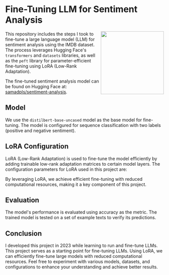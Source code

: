 
# Fine-Tuning LLM for Sentiment Analysis
<img src='https://github.com/samadpls/SentimentFineTuning/assets/94792103/804a99db-becc-41d1-a356-64d292dc1985' align=right height=200px>

This repository includes the steps I took to fine-tune a large language model (LLM) for sentiment analysis using the IMDB dataset. The process leverages Hugging Face's `transformers` and `datasets` libraries, as well as the `peft` library for parameter-efficient fine-tuning using LoRA (Low-Rank Adaptation).

The fine-tuned sentiment analysis model can be found on Hugging Face at: [samadpls/sentiment-analysis](https://huggingface.co/samadpls/sentiment-analysis).

## Model

We use the `distilbert-base-uncased` model as the base model for fine-tuning. The model is configured for sequence classification with two labels (positive and negative sentiment).

## LoRA Configuration

LoRA (Low-Rank Adaptation) is used to fine-tune the model efficiently by adding trainable low-rank adaptation matrices to certain model layers. The configuration parameters for LoRA used in this project are:

By leveraging LoRA, we achieve efficient fine-tuning with reduced computational resources, making it a key component of this project.

## Evaluation

The model's performance is evaluated using accuracy as the metric. The trained model is tested on a set of example texts to verify its predictions.


## Conclusion
 I developed this project in 2023 while learning to run and fine-tune LLMs. This project serves as a starting point for fine-tuning LLMs. Using LoRA, we can efficiently fine-tune large models with reduced computational resources. Feel free to experiment with various models, datasets, and configurations to enhance your understanding and achieve better results.
